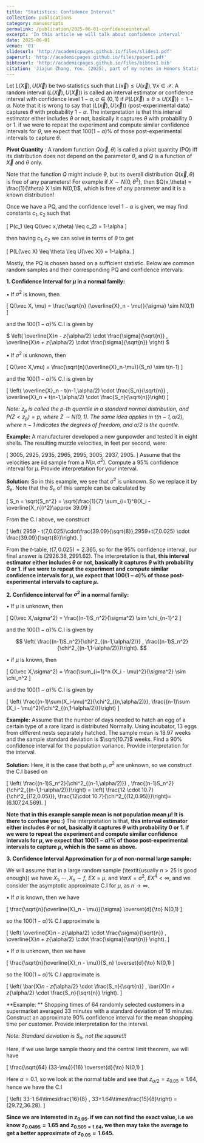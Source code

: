 ```yaml
---
title: "Statistics: Confidence Interval"
collection: publications
category: manuscripts
permalink: /publication/2025-06-01-confidenceinterval
excerpt: 'In this article we will talk about confidence interval'
date: 2025-06-01
venue: '01'
slidesurl: 'http://academicpages.github.io/files/slides1.pdf'
paperurl: 'http://academicpages.github.io/files/paper1.pdf'
bibtexurl: 'http://academicpages.github.io/files/bibtex1.bib'
citation: 'Jiajun Zhang, You. (2025), part of my notes in Honors Statistics taught by Prof. Abbas Khalili'
---
```


Let $L(\vec X), U(\vec X)$ be two statistics such that $L(\vec x) \leq U(\vec x), \forall x\in\mathcal{X}$. A random interval $(L(\vec X),U(\vec X))$ is called an interval estimator or confidence interval with confidence level $1-\alpha, \alpha \in (0,1)$ if $P(L(\vec X) \leq \theta \leq U(\vec X)) = 1-\alpha$. Note that it is wrong to say that $(L(\vec x), U(\vec x))$ (post-experimental data) captures $\theta$ with probability $1-\alpha$. The interpretation is that this interval estimator either includes $\theta$ or not, basically it captures $\theta$ with probability $0$ or $1$. if we were to repeat the experiment and compute similar confidence intervals for $\theta$, we expect that $100(1-\alpha)\%$ of those post-experimental intervals to capture $\theta$.


**Pivot Quantity** : A random function $Q(\vec x,\theta)$ is called a pivot quantity (PQ) iff its distribution does not depend on the parameter $\theta$, and $Q$ is a function of $\vec X$ and $\theta$ only.


Note that the function $Q$ might include $\theta$, but its overall distribution $Q(\vec x,\theta)$ is free of any parameters! For example if $X \sim N(0,\theta^2)$, then $Q(x,\theta) = \frac{1}{\theta} X \sim N(0,1)$, which is free of any parameter and it is a known distribution!

Once we have a PQ, and the confidence level $1-\alpha$ is given, we may find constants $c_1,c_2$ such that 

\[
P(c_1 \leq Q(\vec x,\theta) \leq c_2) = 1-\alpha
\]

then having $c_1,c_2$ we can solve in terms of $\theta$ to get

\[
P(L(\vec X) \leq \theta \leq U(\vec X)) = 1-\alpha.
\]

Mostly, the PQ is chosen based on a sufficient statistic. Below are common random samples and their corresponding PQ and  confidence intervals:

**1. Confidence Interval for $\mu$ in a normal family:**

$\bullet$ If $\sigma^2$ is known, then

\[
Q(\vec X, \mu) = \frac{\sqrt{n} (\overline{X}_n - \mu)}{\sigma} \sim N(0,1)
\]

and the $100(1-\alpha)\%$ C.I is given by

$
\left( \overline{X}_n - z_{\alpha/2} \cdot \frac{\sigma}{\sqrt{n}} , \overline{X}_n + z_{\alpha/2} \cdot \frac{\sigma}{\sqrt{n}} \right)
$

$\bullet$ If $\sigma^2$ is unknown, then

\[
Q(\vec X,\mu) = \frac{\sqrt{n}(\overline{X}_n-\mu)}{S_n} \sim t(n-1)
\]

and the $100(1-\alpha)\%$ C.I is given by

\[
\left( \overline{X}_n - t(n-1,\alpha/2) \cdot \frac{S_n}{\sqrt{n}} , \overline{X}_n + t(n-1,\alpha/2) \cdot \frac{S_n}{\sqrt{n}}\right)
\]

*Note:  $z_p$ is called the $p$-th quantile in a standard normal distribution, and $P(Z<z_p) = p$, where $Z \sim N(0,1)$. The same idea applies in $t(n-1,\alpha/2)$, where $n-1$ indicates the degrees of freedom, and $\alpha/2$ is the quantle.*

**Example:**
A manufacturer developed a new gunpowder and tested it in eight
shells. The resulting muzzle velocities, in feet per second, were:

\[
3005, 2925, 2935, 2965, 2995, 3005, 2937, 2905.
\]
Assume that the velocities are iid sample from a $N(\mu, \sigma^2)$.
Compute a $95\%$ confidence interval for $\mu$. Provide interpretation
for your interval.

**Solution:**
So in this example, we see that $\sigma^2$ is unknown. So we replace it by $S_n$. Note that the $S_n$ of this sample can be calculated by

\[
S_n = \sqrt{S_n^2} = \sqrt{\frac{1}{7} \sum_{i=1}^8(X_i - \overline{X_n})^2}\approx   39.09 
\]

From the C.I above, we construct

\[
\left( 2959 - t(7,0.025)\cdot\frac{39.09}{\sqrt{8}},2959+t(7,0.025) \cdot \frac{39.09}{\sqrt{8}}\right).
\]

From the $t$-table, $t(7,0.025) =2.365$, so for the $95\%$ confidence interval, our final answer is $(2926.38,2991.62)$. The interpretation is that, **this interval estimator either includes $\theta$ or not, basically it captures $\theta$ with probability $0$ or $1$. if we were to repeat the experiment and compute similar confidence intervals for $\mu$, we expect that $100(1-\alpha)\%$ of those post-experimental intervals to capture $\mu$.**

**2. Confidence interval for $\sigma^2$ in a normal family:**

$\bullet$ If $\mu$ is unknown, then

\[
Q(\vec X,\sigma^2) = \frac{(n-1)S_n^2}{\sigma^2} \sim \chi_{n-1}^2
\]

and the $100(1-\alpha)\%$ C.I is given by

$$
\left( \frac{(n-1)S_n^2}{\chi^2_{(n-1,\alpha/2)}} , \frac{(n-1)S_n^2}{\chi^2_{(n-1,1-\alpha/2)}}\right).
$$

$\bullet$ if $\mu$ is known, then

\[
Q(\vec X,\sigma^2) = \frac{\sum_{i=1}^n (X_i - \mu)^2}{\sigma^2} \sim \chi_n^2
\]

and the $100(1-\alpha)\%$ C.I is given by

\[
\left( \frac{(n-1)\sum(X_i-\mu)^2}{\chi^2_{(n,\alpha/2)}}, \frac{(n-1)\sum (X_i - \mu)^2}{\chi^2_{(n,1-\alpha/2)}}\right)
\]

**Example:**
Assume that the number of days needed to hatch an egg of a certain type of a rare lizard is distributed Normally. Using incubator, $13$ eggs from different nests separately hatched. The
sample mean is $18.97$ weeks and the sample standard deviation
is $\sqrt{10.7}$ weeks. Find a $90\%$ confidence interval for the population
variance. Provide interpretation for the interval.


**Solution:**
Here, it is the case that both $\mu,\sigma^2$ are unknown, so we construct the C.I based on

\[
\left( \frac{(n-1)S_n^2}{\chi^2_{(n-1,\alpha/2)}} , \frac{(n-1)S_n^2}{\chi^2_{(n-1,1-\alpha/2)}}\right) = \left( \frac{12 \cdot 10.7}{\chi^2_{(12,0.05)}}, \frac{12\cdot 10.7}{\chi^2_{(12,0.95)}}\right)=(6.107,24.569).
\]

**Note that in this example sample mean is not population mean $\mu$! It is there to confuse you :)** The interpretation is that, **this interval estimator either includes $\theta$ or not, basically it captures $\theta$ with probability $0$ or $1$. if we were to repeat the experiment and compute similar confidence intervals for $\mu$, we expect that $100(1-\alpha)\%$ of those post-experimental intervals to capture $\mu$, which is the same as above.**


**3. Confidence Interval Approximation for $\mu$ of non-normal large sample:**

We will assume that in a large random sample (\textit{usually $n>25$ is good enough}) we have $X_1,\cdots,X_n \sim f$, $E X = \mu$, and $Var X =\sigma^2$, $E X^4 <\infty$, and we consider the asymptotic approximate C.I for $\mu$, as $n \to \infty$.

$\bullet$ If $\sigma$ is known, then we have

\[
\frac{\sqrt{n}(\overline{X}_n - \mu)}{\sigma} \overset{d}{\to} N(0,1)
\]

so the $100(1-\alpha)\%$ C.I approximate is

\[
\left( \overline{X}_n - z_{\alpha/2} \cdot \frac{\sigma}{\sqrt{n}} , \overline{X}_n + z_{\alpha/2} \cdot \frac{\sigma}{\sqrt{n}} \right).
\]

$\bullet$ If $\sigma$ is unknown, then we have

\[
\frac{\sqrt{n}(\overline{X}_n - \mu)}{S_n} \overset{d}{\to} N(0,1)
\]

so the $100(1-\alpha)\%$ C.I approximate is

\[
\left( \bar{X}_n - z_{\alpha/2} \cdot \frac{S_n}{\sqrt{n}} , \bar{X}_n + z_{\alpha/2} \cdot \frac{S_n}{\sqrt{n}} \right).
\]

**Example: **
Shopping times of $64$ randomly selected customers in a
supermarket averaged $33$ minutes with a standard deviation of $16$
minutes. Construct an approximate $90\%$ confidence interval for
the mean shopping time per customer. Provide interpretation for
the interval.


*Note: Standard deviation is $S_n$, not the square!!!*

Here, if we use large sample theory and the central limit theorem, we will have

\[
\frac{\sqrt{64} (33-\mu)}{16} \overset{d}{\to} N(0,1)
\]

Here $\alpha = 0.1$, so we look at the normal table and see that $z_{\alpha/2} = z_{0.05} \approx 1.64$, hence we have the C.I

\[
\left( 33-1.64\times\frac{16}{8} , 33+1.64\times\frac{15}{8}\right) = (29.72,36.28).
\]

**Since we are interested in $z_{0.05}$. if we can not find the exact value, i.e we know $z_{0.0495} = 1.65$ and $z_{0.505 = 1.64}$, we then may take the average to get a better approximate of $z_{0.05} \approx 1.645$.**




















